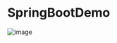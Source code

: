 # SpringBootDemo
![image](https://github.com/realxmx/SpringBootDemo/assets/95325546/9bc8f311-732b-49fd-bcf5-2821780dcaac)
